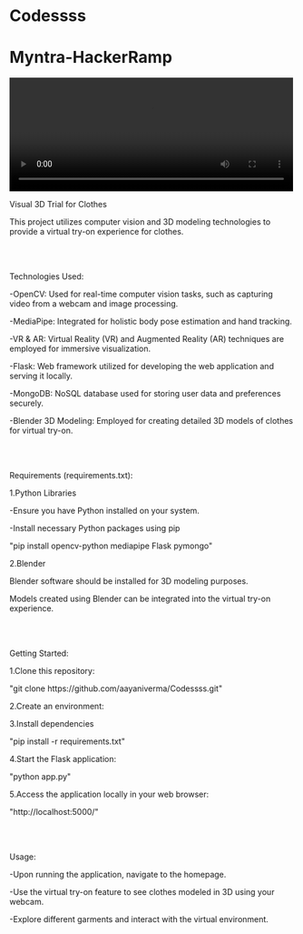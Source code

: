 # Codessss
# Myntra-HackerRamp
<video width="500" height="200" controls>
   <source src="https://github.com/aayaniverma/Myntra-HackerRamp/blob/main/icon.mov" type="video/quicktime">
</video><br>
<p>Visual 3D Trial for Clothes</p> 
<p>This project utilizes computer vision and 3D modeling technologies to provide a virtual try-on experience for clothes.</p>
<br><br>
<p>Technologies Used:</p>
<p>-OpenCV: Used for real-time computer vision tasks, such as capturing video from a webcam and image processing.</p>
<p>-MediaPipe: Integrated for holistic body pose estimation and hand tracking.</p>
<p>-VR & AR: Virtual Reality (VR) and Augmented Reality (AR) techniques are employed for immersive visualization.</p>
<p>-Flask: Web framework utilized for developing the web application and serving it locally.</p>
<p>-MongoDB: NoSQL database used for storing user data and preferences securely.</p>
<p>-Blender 3D Modeling: Employed for creating detailed 3D models of clothes for virtual try-on.</p>
<br><br>
<p>Requirements (requirements.txt):</p>
<p>1.Python Libraries</p>
<p>-Ensure you have Python installed on your system.</p>
<p>-Install necessary Python packages using pip</p>
<p>"pip install opencv-python mediapipe Flask pymongo"</p>
<p>2.Blender</p>
<p>Blender software should be installed for 3D modeling purposes.</p>
<p>Models created using Blender can be integrated into the virtual try-on experience.</p>
<br><br>
<p>Getting Started:</p>
<p>1.Clone this repository:</p>
<p>"git clone https://github.com/aayaniverma/Codessss.git"</p>
<p>2.Create an environment:</p>
<p>3.Install dependencies</p>
<p>"pip install -r requirements.txt"</p>
<p>4.Start the Flask application:</p>
<p>"python app.py"</p>
<p>5.Access the application locally in your web browser:</p>
<p>"http://localhost:5000/"</p>
<br><br>
<p>Usage:</p>
<p>-Upon running the application, navigate to the homepage.</p>
<p>-Use the virtual try-on feature to see clothes modeled in 3D using your webcam.</p>
<p>-Explore different garments and interact with the virtual environment.</p>
